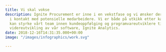 ```yaml
---
title: Vi skal vokse
description: Ignite Procurement er inne i en vekstfase og vi ønsker derfor å komme
  i kontakt med potensielle medarbeidere. Vi er både på utkikk etter kandidater som
  kan styrke vårt team innen kundeoppfølging og programvareutviklere til drift og
  videreutvikling av vår software, Ignite Analytics.
date: 2018-12-16T14:31:35.000+00:00
image: "/images/infographics/work.svg"

---
```

